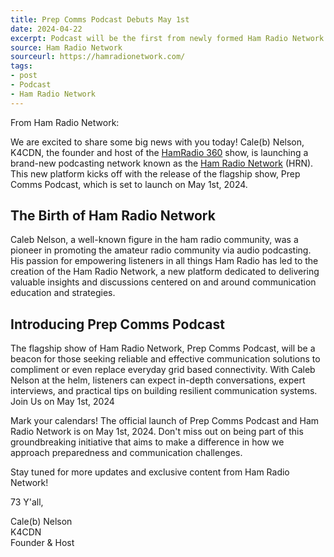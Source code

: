 ```yaml
---
title: Prep Comms Podcast Debuts May 1st
date: 2024-04-22
excerpt: Podcast will be the first from newly formed Ham Radio Network.
source: Ham Radio Network
sourceurl: https://hamradionetwork.com/
tags:
- post
- Podcast
- Ham Radio Network
---
```

From Ham Radio Network:

We are excited to share some big news with you today! Cale(b) Nelson, K4CDN, the founder and host of the [HamRadio 360](https://hamradio360.com/category/podcast/) show, is launching a brand-new podcasting network known as the [Ham Radio Network](https://hamradionetwork.com/) (HRN). This new platform kicks off with the release of the flagship show, Prep Comms Podcast, which is set to launch on May 1st, 2024.

## The Birth of Ham Radio Network

Caleb Nelson, a well-known figure in the ham radio community, was a pioneer in promoting the amateur radio community via audio podcasting. His passion for empowering listeners in all things Ham Radio has led to the creation of the Ham Radio Network, a new platform dedicated to delivering valuable insights and discussions centered on and around communication education and strategies.

## Introducing Prep Comms Podcast

The flagship show of Ham Radio Network, Prep Comms Podcast, will be a beacon for those seeking reliable and effective communication solutions to compliment or even replace everyday grid based connectivity. With Caleb Nelson at the helm, listeners can expect in-depth conversations, expert interviews, and practical tips on building resilient communication systems.
Join Us on May 1st, 2024

Mark your calendars! The official launch of Prep Comms Podcast and Ham Radio Network is on May 1st, 2024. Don't miss out on being part of this groundbreaking initiative that aims to make a difference in how we approach preparedness and communication challenges.

Stay tuned for more updates and exclusive content from Ham Radio Network!

73 Y'all,

Cale(b) Nelson   
K4CDN   
Founder & Host   